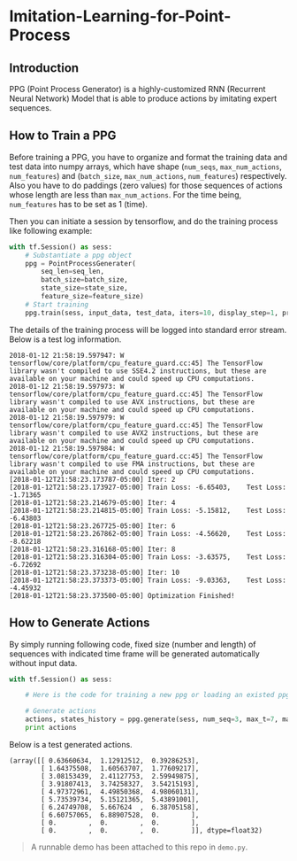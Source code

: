 Imitation-Learning-for-Point-Process
===

Introduction
---
PPG (Point Process Generator) is a highly-customized RNN (Recurrent Neural Network) Model that is able to produce actions by imitating expert sequences.

How to Train a PPG
---
Before training a PPG, you have to organize and format the training data and test data into numpy arrays, which have shape (`num_seqs`, `max_num_actions`, `num_features`) and (`batch_size`, `max_num_actions`, `num_features`) respectively. Also you have to do paddings (zero values) for those sequences of actions whose length are less than `max_num_actions`. For the time being, 
`num_features` has to be set as 1 (time). 

Then you can initiate a session by tensorflow, and do the training process like following example:
```python
with tf.Session() as sess:
	# Substantiate a ppg object
	ppg = PointProcessGenerater(
		seq_len=seq_len,
		batch_size=batch_size, 
		state_size=state_size,
		feature_size=feature_size)
	# Start training
	ppg.train(sess, input_data, test_data, iters=10, display_step=1, pretrained=False)
```

The details of the training process will be logged into standard error stream. Below is a test log information.
```shell
2018-01-12 21:58:19.597947: W tensorflow/core/platform/cpu_feature_guard.cc:45] The TensorFlow library wasn't compiled to use SSE4.2 instructions, but these are available on your machine and could speed up CPU computations.
2018-01-12 21:58:19.597973: W tensorflow/core/platform/cpu_feature_guard.cc:45] The TensorFlow library wasn't compiled to use AVX instructions, but these are available on your machine and could speed up CPU computations.
2018-01-12 21:58:19.597979: W tensorflow/core/platform/cpu_feature_guard.cc:45] The TensorFlow library wasn't compiled to use AVX2 instructions, but these are available on your machine and could speed up CPU computations.
2018-01-12 21:58:19.597984: W tensorflow/core/platform/cpu_feature_guard.cc:45] The TensorFlow library wasn't compiled to use FMA instructions, but these are available on your machine and could speed up CPU computations.
[2018-01-12T21:58:23.173787-05:00] Iter: 2
[2018-01-12T21:58:23.173927-05:00] Train Loss: -6.65403,	Test Loss: -1.71365
[2018-01-12T21:58:23.214679-05:00] Iter: 4
[2018-01-12T21:58:23.214815-05:00] Train Loss: -5.15812,	Test Loss: -6.43803
[2018-01-12T21:58:23.267725-05:00] Iter: 6
[2018-01-12T21:58:23.267862-05:00] Train Loss: -4.56620,	Test Loss: -8.62218
[2018-01-12T21:58:23.316168-05:00] Iter: 8
[2018-01-12T21:58:23.316304-05:00] Train Loss: -3.63575,	Test Loss: -6.72692
[2018-01-12T21:58:23.373238-05:00] Iter: 10
[2018-01-12T21:58:23.373373-05:00] Train Loss: -9.03363,	Test Loss: -4.45932
[2018-01-12T21:58:23.373500-05:00] Optimization Finished!
```



How to Generate Actions
---
By simply running following code, fixed size (number and length) of sequences with indicated time frame will be generated automatically without input data.
```python
with tf.Session() as sess:

	# Here is the code for training a new ppg or loading an existed ppg

	# Generate actions
	actions, states_history = ppg.generate(sess, num_seq=3, max_t=7, max_learner_len=10, pretrained=False)
	print actions
```
Below is a test generated actions.
```shell
(array([[ 0.63660634,  1.12912512,  0.39286253],
        [ 1.64375508,  1.60563707,  1.77609217],
        [ 3.08153439,  2.41127753,  2.59949875],
        [ 3.91807413,  3.74258327,  3.54215193],
        [ 4.97372961,  4.49850368,  4.98060131],
        [ 5.73539734,  5.15121365,  5.43891001],
        [ 6.24749708,  5.667624  ,  6.38705158],
        [ 6.60757065,  6.88907528,  0.        ],
        [ 0.        ,  0.        ,  0.        ],
        [ 0.        ,  0.        ,  0.        ]], dtype=float32)
```


> A runnable demo has been attached to this repo in `demo.py`.


